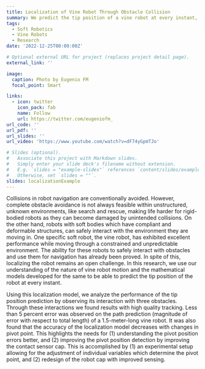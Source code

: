 ```yaml
---
title: Localization of Vine Robot Through Obstacle Collision
summary: We predict the tip position of a vine robot at every instant, using collisions to our advantage
tags:
  - Soft Robotics
  - Vine Robots
  - Research
date: '2022-12-25T00:00:00Z'

# Optional external URL for project (replaces project detail page).
external_link: ''

image:
  caption: Photo by Eugenio FM
  focal_point: Smart

links:
  - icon: twitter
    icon_pack: fab
    name: Follow
    url: https://twitter.com/eugeniofm_
url_code: ''
url_pdf: ''
url_slides: ''
url_video: 'https://www.youtube.com/watch?v=dF74yGpmTJo'

# Slides (optional).
#   Associate this project with Markdown slides.
#   Simply enter your slide deck's filename without extension.
#   E.g. `slides = "example-slides"` references `content/slides/example-slides.md`.
#   Otherwise, set `slides = ""`.
slides: localizationExample
---
```


Collisions in robot navigation are conventionally avoided. However, complete obstacle avoidance is not always feasible within unstructured, unknown environments, like search and rescue, making life harder for rigid-bodied robots as they can become damaged by unintended collisions. On the other hand, robots with soft bodies which have compliant and deformable structures, can safely interact with the environment they are moving in. One specific soft robot, the vine robot, has exhibited excellent performance while moving through a constrained and unpredictable environment. The ability for these robots to safely interact with obstacles and use them for navigation has already been proved. In spite of this, localizing the robot remains an open challenge. In this research, we use our understanding of the nature of vine robot motion and the mathematical models developed for the same to be able to predict the tip position of the robot at every instant. 

Using this localization model, we analyze the performance of the tip position prediction by observing its interaction with three obstacles. Through these interactions we found results with high quality tracking. Less than 5 percent error was observed on the path prediction (magnitude of error with respect to total length) of a 1.5-meter-long vine robot. It was also found that the accuracy of the localization model decreases with changes in pivot point. This highlights the needs for  (1) understanding the pivot position errors better, and (2) improving the pivot position detection by improving the contact sensor cap. This is accomplished by (1) an experimental setup allowing for the adjustment of individual variables which determine the pivot point, and (2) redesign of the robot cap with improved sensing.